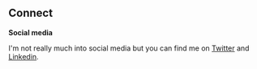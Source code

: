 ## Connect

**Social media**<br>

I'm not really much into social media but you can find me on <a href="https://twitter.com/Sidd_Tim">Twitter</a> and <a href="https://linkedin.com/in/siddtim">Linkedin</a>.<br>

<!DOCTYPE html>
<html>
    <head>
        <script type="text/javascript"> 
            <!--
            function UnCryptMailto( s )
            {
                 var n = 0;
                 var r = "";
                 for( var i = 0; i < s.length; i++)
                 {
                    n = s.charCodeAt( i );
                    if( n >= 8364 )
                    {
                        n = 128;
                    }
              r += String.fromCharCode( n - 1 );
            }
            return r;
            }

            function linkTo_UnCryptMailto( s )
            {
                location.href=UnCryptMailto( s );
            }
            // --> 
        </script>
   </head>
<html>

<p><a href="javascript:linkTo_UnCryptMailto('nbjmup;tjee`ujnApvumppl/dpn');">sidd_tim [at] outlook [dot] com</a></p>
